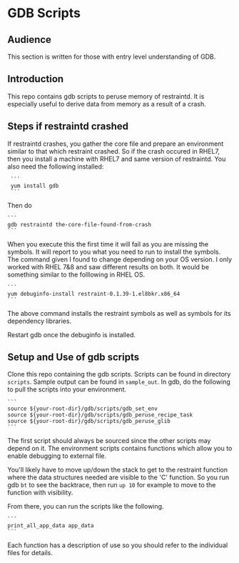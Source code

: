 # GDB Scripts

## Audience

   This section is written for those with entry level understanding of GDB.

## Introduction

   This repo contains gdb scripts to peruse memory of restraintd.  It is
   especially useful to derive data from memory as a result of a crash.

## Steps if restraintd crashed

   If restraintd crashes, you gather the core file and prepare an
   environment similar to that which restraint crashed. So if the crash
   occured in RHEL7, then you install a machine with RHEL7 and same
   version of restraintd. You also need the following installed:

     ```
     yum install gdb
     ```

  Then do

    ```
    gdb restraintd the-core-file-found-from-crash
    ```

   When you execute this the first time it will fail as you are missing
   the symbols.  It will report to you what you need to run to install
   the symbols.  The command given I found to change depending on
   your OS version.  I only worked with RHEL 7&8 and saw different
   results on both.  It would be something similar to the folllowing
   in RHEL OS.

    ```
    yum debuginfo-install restraint-0.1.39-1.el8bkr.x86_64
    ```

   The above command installs the restraint symbols as well as
   symbols for its dependency libraries.

   Restart gdb once the debuginfo is installed.

## Setup and Use of gdb scripts

   Clone this repo containing the gdb scripts.  Scripts can be found
   in directory `scripts`.  Sample output can be found in  `sample_out`.
   In gdb, do the following to pull the scripts into your environment.

    ```
    source ${your-root-dir}/gdb/scripts/gdb_set_env
    source ${your-root-dir}/gdb/scripts/gdb_peruse_recipe_task
    source ${your-root-dir}/gdb/scripts/gdb_peruse_glib
    ```

   The first script should always be sourced since the other scripts
   may depend on it.  The environment scripts contains functions
   which allow you to enable debugging to external file.

   You'll likely have to move up/down the stack to get to the
   restraint function where the data structures needed are
   visible to the 'C' function.  So you run gdb `bt` to
   see the backtrace, then run `up 10` for example to move
   to the function with visibility.

   From there, you can run the scripts like the following.

    ```
    print_all_app_data app_data
    ```

   Each function has a description of use so you should refer to the
   individual files for details.
